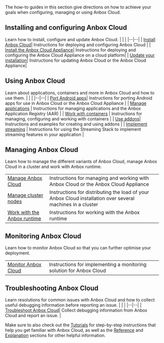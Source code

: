 The how-to guides in this section give directions on how to achieve your goals when configuring, managing or using Anbox Cloud.

## Installing and configuring Anbox Cloud

Learn how to install, configure and update Anbox Cloud.
|  |  |
|--|--|
| [Install Anbox Cloud](https://discourse.ubuntu.com/t/install-anbox-cloud/24336)| Instructions for deploying and configuring Anbox Cloud |
| [Install the Anbox Cloud Appliance](https://discourse.ubuntu.com/t/how-to-install-the-anbox-cloud-appliance/29702)| Instructions for deploying and configuring the Anbox Cloud Appliance on a cloud platform|
| [Update your installation](https://discourse.ubuntu.com/t/update-your-installation/24331)| Instructions for updating Anbox Cloud or the Anbox Cloud Appliance|

## Using Anbox Cloud
Learn about applications, containers and more in Anbox Cloud and how to use them.
|  |  |
|--|--|
| [Port Android apps](https://discourse.ubuntu.com/t/port-android-apps/17776)| Instructions for porting Android apps for use in Anbox Cloud or the Anbox Cloud Appliance  |
| [Manage applications](https://discourse.ubuntu.com/t/manage-applications/24333) | Instructions for managing applications and the Anbox Application Registry (AAR) |
| [Work with containers](https://discourse.ubuntu.com/t/work-with-containers/24335) | Instructions for managing, configuring and working with containers |
| [Use addons](https://discourse.ubuntu.com/t/managing-addons/17759)| Instructions and examples for creating and using addons |
| [Implement streaming](https://discourse.ubuntu.com/t/implement-streaming/24332) | Instructions for using the Streaming Stack to implement streaming features in your application |

## Managing Anbox Cloud
Learn how to manage the different variants of Anbox Cloud, manage Anbox Cloud in a cluster and work with Anbox runtime.

|  |  |
|--|--|
| [Manage Anbox Cloud](https://discourse.ubuntu.com/t/manage-anbox-cloud/24337) | Instructions for managing and working with Anbox Cloud or the Anbox Cloud Appliance |
| [Manage cluster nodes](https://discourse.ubuntu.com/t/manage-cluster-nodes/24334) | Instructions for distributing the load of your Anbox Cloud installation over several machines in a cluster |
| [Work with the Anbox runtime](https://discourse.ubuntu.com/t/how-to-work-with-the-anbox-runtime/33098) | Instructions for working with the Anbox runtime |

## Monitoring Anbox Cloud

Learn how to monitor Anbox Cloud so that you can further optimise your deployment.

|  |  |
|--|--|
| [Monitor Anbox Cloud](https://discourse.ubuntu.com/t/monitor-anbox-cloud/24338) | Instructions for implementing a monitoring solution for Anbox Cloud |

## Troubleshooting Anbox Cloud

Learn resolutions for common issues with Anbox Cloud and how to collect useful debugging information before reporting an issue.
|  |  |
|--|--|
| [Troubleshoot Anbox Cloud](https://discourse.ubuntu.com/t/how-to-troubleshoot-anbox-cloud/17837)| Collect debugging information from Anbox Cloud and report an issue. |

Make sure to also check out the [Tutorials](https://discourse.ubuntu.com/t/tutorials/28826) for step-by-step instructions that help you get familiar with Anbox Cloud, as well as the [Reference](https://discourse.ubuntu.com/t/reference/28828) and [Explanation](https://discourse.ubuntu.com/t/explanation/28829) sections for other helpful information.
